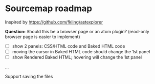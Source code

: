 # Sourcemap roadmap

Inspired by https://github.com/fkling/astexplorer

**Question:** Should this be a browser page or an atom plugin? (read-only browser page is easier to implement)

- [ ] show 2 panels: CSS/HTML code and Baked HTML code
- [ ] moving the cursor in Baked HTML code should change the 1st panel
- [ ] show Rendered Baked HTML; hovering will change the 1st panel

...

Support saving the files
